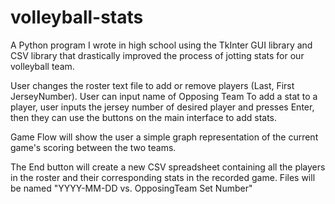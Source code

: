 # volleyball-stats
A Python program I wrote in high school using the TkInter GUI library and CSV library that drastically improved the process of jotting stats for our volleyball team.

User changes the roster text file to add or remove players (Last, First JerseyNumber).
User can input name of Opposing Team
To add a stat to a player, user inputs the jersey number of desired player and presses Enter, then they can use the buttons on the main interface to add stats.

Game Flow will show the user a simple graph representation of the current game's scoring between the two teams.

The End button will create a new CSV spreadsheet containing all the players in the roster and their corresponding stats in the recorded game.
Files will be named "YYYY-MM-DD vs. OpposingTeam Set Number"
